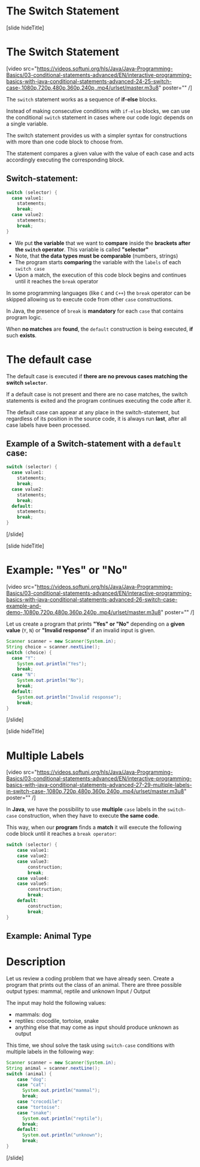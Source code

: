 # The Switch Statement
[slide hideTitle]
# The Switch Statement

[video src="https://videos.softuni.org/hls/Java/Java-Programming-Basics/03-conditional-statements-advanced/EN/interactive-programming-basics-with-java-conditional-statements-advanced-24-25-switch-case-,1080p,720p,480p,360p,240p,.mp4/urlset/master.m3u8" poster="" /]

The `switch` statement works as a sequence of **if-else** blocks. 

Instead of making consecutive conditions with `if-else` blocks, we can use the conditional `switch` statement in cases where our code logic depends on a single variable. 

The switch statement provides us with a simpler syntax for constructions with more than one code block to choose from.

The statement compares a given value with the value of each case and acts accordingly executing the corresponding block.

## Switch-statement:

```java
switch (selector) {
  case value1:
    statements;
    break;
  case value2:
    statements;
    break;
}
```

- We put **the variable** that we want to **compare** inside the **brackets after the `switch` operator**. This variable is called **"selector"**
- Note, that **the data types must be comparable** (numbers, strings)
- The program starts **comparing** the variable with the `labels` of each `switch case`
- Upon a match, the execution of this code block begins and continues until it reaches the `break` operator

In some programming languages (like `C` and `C++`) the `break` operator can be skipped allowing us to execute code from other `case` constructions.

In Java, the presence of `break` is **mandatory** for each `case` that contains program logic. 

When **no matches** are **found**, the `default` construction is being executed, **if** such **exists**.



# The default case
The default case is executed if **there are no prevous cases matching the switch `selector`**.

If a default case is not present and there are no case matches, the switch statements is exited and the program continues executing the code after it.

The default case can appear at any place in the switch-statement, but regardless of its position in the source code, it is always run **last**, after all case labels have been processed.

## Example of a Switch-statement with a `default` case:

```java
switch (selector) {
  case value1:
    statements;
    break;
  case value2:
    statements;
    break;
  default:
    statements;
    break;
}
```
[/slide]

[slide hideTitle]
# Example: "Yes" or "No"

[video src="https://videos.softuni.org/hls/Java/Java-Programming-Basics/03-conditional-statements-advanced/EN/interactive-programming-basics-with-java-conditional-statements-advanced-26-switch-case-example-and-demo-,1080p,720p,480p,360p,240p,.mp4/urlset/master.m3u8" poster="" /]

Let us create a program that prints **"Yes" or "No"** depending on a **given value** (`Y`, `N`) or **"Invalid response"** if an invalid input is given.

```java
Scanner scanner = new Scanner(System.in);
String choice = scanner.nextLine();
switch (choice) {
  case "Y":
    System.out.println("Yes");
    break;
  case "N":
    System.out.println("No");
    break;
  default:
    System.out.println("Invalid response");
    break;
}
```
[/slide]

[slide hideTitle]
# Multiple Labels

[video src="https://videos.softuni.org/hls/Java/Java-Programming-Basics/03-conditional-statements-advanced/EN/interactive-programming-basics-with-java-conditional-statements-advanced-27-29-multiple-labels-in-switch-case-,1080p,720p,480p,360p,240p,.mp4/urlset/master.m3u8" poster="" /]

In **Java**, we have the possibility to use **multiple** `case` labels in the `switch-case` construction, when they have to execute **the same code**. 

This way, when our **program** finds a **match** it will execute the following code block until it reaches a `break operator`:

```java
switch (selector) {
    case value1:
    case value2:
    case value3:
        construction;
        break;
    case value4:
    case value5:
        construction;
        break;
    default:
        construction;
        break;
}
```

## Example: Animal Type
# Description

Let us review a coding problem that we have already seen. 
Create a program that prints out the class of an animal.
There are three possible output types: mammal, reptile and unknown
Input / Output

The input may hold the following values:

- mammals: dog
- reptiles: crocodile, tortoise, snake
- anything else that may come as input should produce unknown as output



This time, we shoul solve the task using `switch-case` conditions with multiple labels in the following way:
```java
Scanner scanner = new Scanner(System.in);
String animal = scanner.nextLine();
switch (animal) {
    case "dog":
    case "cat":
      System.out.println("mammal");
      break;
    case "crocodile":
    case "tortoise":
    case "snake":
      System.out.println("reptile");
      break;
    default:
      System.out.println("unknown");
      break;
}
```
[/slide]
